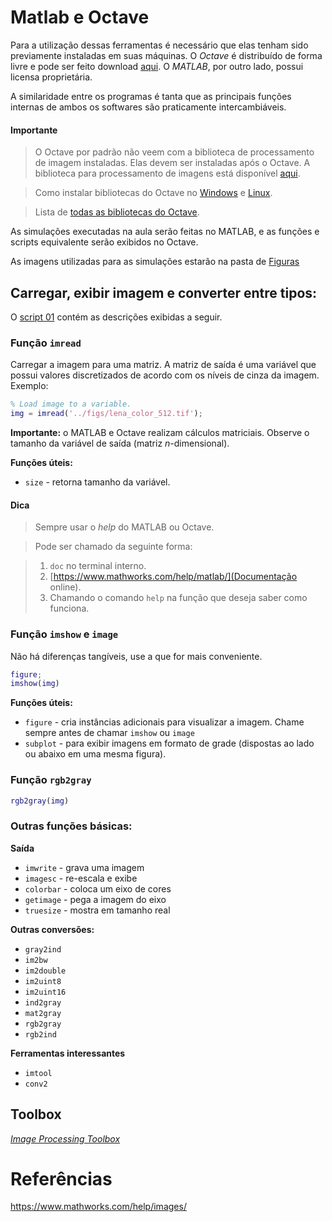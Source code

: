 # Matlab e Octave

Para a utilização dessas ferramentas é necessário que elas tenham sido previamente instaladas em suas máquinas. 
O *Octave* é distribuído de forma livre e pode ser feito download [aqui](https://www.gnu.org/software/octave/). O *MATLAB*, por outro lado, possui licensa proprietária.

A similaridade entre os programas é tanta que as principais funções internas de ambos os softwares são praticamente intercambiáveis. 

#### Importante

> O Octave por padrão não veem com a biblioteca de processamento de imagem instaladas. Elas devem ser instaladas após o Octave. A biblioteca para processamento de imagens está disponível [aqui](https://octave.sourceforge.io/image/index.html).

> Como instalar bibliotecas do Octave no [Windows](https://octave.org/doc/v4.2.2/Installing-and-Removing-Packages.html) e [Linux](https://askubuntu.com/questions/685038/how-can-i-install-a-package-from-octave-forge).

> Lista de [todas as bibliotecas do Octave](https://octave.sourceforge.io/packages.php).

As simulações executadas na aula serão feitas no MATLAB, e as funções e scripts equivalente serão exibidos no Octave.

As imagens utilizadas para as simulações estarão na pasta de [Figuras](../figs)

## Carregar, exibir imagem e converter entre tipos:

O [script 01](script_01__load_image.m) contém as descrições exibidas a seguir.

### Função `imread`
 
Carregar a imagem para uma matriz. A matriz de saída é uma variável que possui valores discretizados de acordo com os níveis de cinza da imagem. Exemplo:

```matlab
% Load image to a variable.
img = imread('../figs/lena_color_512.tif');
```
**Importante:** o MATLAB e Octave realizam cálculos matriciais. Observe o tamanho da variável de saída (matriz *n*-dimensional). 

**Funções úteis:**
+ `size` - retorna tamanho da variável.


#### Dica
> Sempre usar o *help* do MATLAB ou Octave.

> Pode ser chamado da seguinte forma:

> 1. `doc` no terminal interno.
> 2. [https://www.mathworks.com/help/matlab/](Documentação online).
> 3. Chamando o comando `help` na função que deseja saber como funciona.

### Função `imshow` e `image`

Não há diferenças tangíveis, use a que for mais conveniente.


```matlab
figure;
imshow(img)
```

**Funções úteis:**
+ `figure` - cria instâncias adicionais para visualizar a imagem. Chame sempre antes de chamar `imshow` ou `image`
+ `subplot` - para exibir imagens em formato de grade (dispostas ao lado ou abaixo em uma mesma figura).

### Função `rgb2gray`

```matlab
rgb2gray(img)
```

### Outras funções básicas:

**Saída**

+ `imwrite` - grava uma imagem
+ `imagesc` - re-escala e exibe
+ `colorbar` - coloca um eixo de cores
+ `getimage` - pega a imagem do eixo
+ `truesize` - mostra em tamanho real



**Outras conversões:**

+ `gray2ind`
+ `im2bw`
+ `im2double`
+ `im2uint8`
+ `im2uint16`
+ `ind2gray`
+ `mat2gray`
+ `rgb2gray` 
+ `rgb2ind`

**Ferramentas interessantes**

+ `imtool`
+ `conv2`

## Toolbox

[*Image Processing Toolbox*](https://www.mathworks.com/help/images/)

# Referências

https://www.mathworks.com/help/images/
